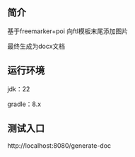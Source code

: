 ## 简介

基于freemarker+poi 向ftl模板末尾添加图片

最终生成为docx文档

## 运行环境

jdk：22

gradle：8.x

## 测试入口

http://localhost:8080/generate-doc
